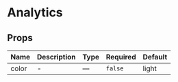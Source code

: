 # Analytics

## Props

<!-- @vuese:Analytics:props:start -->
|Name|Description|Type|Required|Default|
|---|---|---|---|---|
|color|-|—|`false`|light|

<!-- @vuese:Analytics:props:end -->


